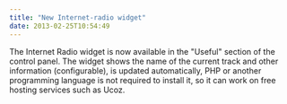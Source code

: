 ```yaml
---
title: "New Internet-radio widget"
date: 2013-02-25T10:54:49
---
```


The Internet Radio widget is now available in the "Useful" section of the control panel. The widget shows the name of the current track and other information (configurable), is updated automatically, PHP or another programming language is not required to install it, so it can work on free hosting services such as Ucoz.